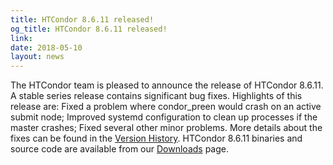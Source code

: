 ```yaml
---
title: HTCondor 8.6.11 released!
og_title: HTCondor 8.6.11 released!
link: 
date: 2018-05-10
layout: news
---
```


The HTCondor team is pleased to announce the release of HTCondor 8.6.11. A stable series release contains significant bug fixes.  Highlights of this release are: Fixed a problem where condor_preen would crash on an active submit node; Improved systemd configuration to clean up processes if the master crashes; Fixed several other minor problems.  More details about the fixes can be found in the <a href="http://htcondor.org/manual/v8.6.11/10_3Stable_Release.html">Version History</a>.  HTCondor 8.6.11 binaries and source code are available from our <a href="http://htcondor.org/downloads/">Downloads</a> page. 
